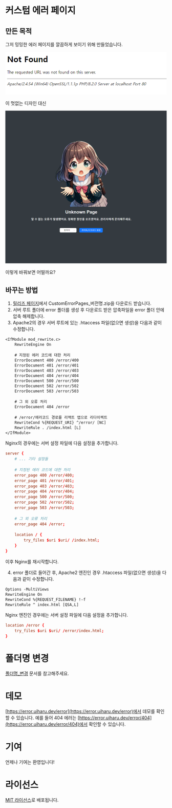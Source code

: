 # 커스텀 에러 페이지
## 만든 목적
그저 밍밍한 에러 페이지를 깔끔하게 보이기 위해 만들었습니다.

![아파치 에러 페이지](./README_ETC/src/res/imgs/apache2_error.png)

이 멋없는 디자인 대신

![커스텀 에러 페이지 예시](./README_ETC/src/res/imgs/example.png)

이렇게 바꿔보면 어떨까요?

## 바꾸는 방법
1. [릴리즈 페이지](https://github.com/gaon12/CustomErrorPages/releases)에서 CustomErrorPages_버전명.zip을 다운로드 받습니다.
2. 서버 루트 폴더에 error 폴더를 생성 후 다운로드 받은 압축파일을 error 폴더 안에 압축 해제합니다.
3. Apache2의 경우 서버 루트에 있는 .htaccess 파일(없으면 생성)을 다음과 같이 수정합니다.
```htaccess
<IfModule mod_rewrite.c>
    RewriteEngine On

    # 지정된 에러 코드에 대한 처리
    ErrorDocument 400 /error/400
    ErrorDocument 401 /error/401
    ErrorDocument 403 /error/403
    ErrorDocument 404 /error/404
    ErrorDocument 500 /error/500
    ErrorDocument 502 /error/502
    ErrorDocument 503 /error/503

    # 그 외 오류 처리
    ErrorDocument 404 /error

    # /error/에러코드 경로를 리액트 앱으로 리다이렉트
    RewriteCond %{REQUEST_URI} ^/error/ [NC]
    RewriteRule . /index.html [L]
</IfModule>
```

Nginx의 경우에는 서버 설정 파일에 다음 설정을 추가합니다.

```conf
server {
    # ... 기타 설정들

    # 지정된 에러 코드에 대한 처리
    error_page 400 /error/400;
    error_page 401 /error/401;
    error_page 403 /error/403;
    error_page 404 /error/404;
    error_page 500 /error/500;
    error_page 502 /error/502;
    error_page 503 /error/503;

    # 그 외 오류 처리
    error_page 404 /error;

    location / {
        try_files $uri $uri/ /index.html;
    }
}
```

이후 Nginx를 재시작합니다.

4. error 폴더로 들어간 후, Apache2 엔진인 경우 .htaccess 파일(없으면 생성)을 다음과 같이 수정합니다.
```htaccess
Options -MultiViews
RewriteEngine On
RewriteCond %{REQUEST_FILENAME} !-f
RewriteRule ^ index.html [QSA,L]
```

Nginx 엔진인 경우에는 서버 설정 파일에 다음 설정을 추가합니다.
```conf
location /error {
    try_files $uri $uri/ /error/index.html;
}
```

# 폴더명 변경
[폴더명_변경](./README_ETC/폴더명_변경.md) 문서를 참고해주세요.

# 데모
[https://error.uiharu.dev/error](https://error.uiharu.dev/error)에서 데모를 확인할 수 있습니다. 예를 들어 404 에러는 [https://error.uiharu.dev/error/404](https://error.uiharu.dev/error/404)에서 확인할 수 있습니다.

# 기여
언제나 기여는 환영입니다!

# 라이선스
[MIT 라이선스](https://github.com/gaon12/CustomErrorPages/blob/main/LICENSE)로 배포됩니다.
